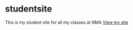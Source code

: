 # studentsite
This is my student site for all my classes at NMA
[View my site](https://Mfiocco.github.io/studentsite)

